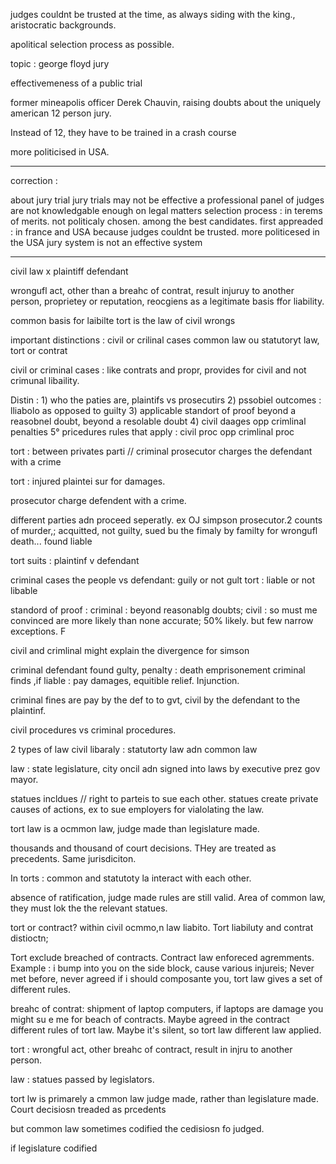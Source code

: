 judges couldnt be trusted at the time, as always siding with the king., aristocratic backgrounds. 

apolitical selection process as possible.

topic : george floyd jury

effectivemeness of a public trial

former mineapolis officer Derek Chauvin, raising doubts about the uniquely american 12 person jury. 

Instead of 12, they have to be trained in a crash course

more politicised in USA.

---
correction :

about jury trial
jury trials may not be effective
a professional panel of judges
are not knowledgable enough on legal matters
selection process : in terems of merits. not politicaly chosen. among the best candidates.
first appreaded : in france and USA
because judges couldnt be trusted.
more politicesed in the USA
jury system is not an effective system

---

civil law
x
plaintiff defendant

wrongufl act, other than a breahc of contrat,  result injuruy to another person, proprietey or reputation, reocgiens as a legitimate basis ffor liability. 

common basis for laibilte
tort is the law of civil wrongs

important distinctions : civil or crilinal cases common law ou statutoryt law, tort or contrat

civil or criminal cases : like contrats and propr, provides for civil and not crimunal libaility. 

Distin : 1) who the paties are, plaintifs vs prosecutirs 2) pssobiel outcomes : lliabolo as opposed to guilty 3) applicable standort of proof beyond a reasobnel doubt, beyond a resolable doubt 4) civil daages opp crimlinal penalties 5° pricedures rules that apply : civil proc opp crimlinal proc


tort : between privates parti // criminal prosecutor charges the defendant with a crime

tort : injured plaintei sur for damages. 

prosecutor charge defendent with a crime.

different parties adn proceed seperatly. 
ex OJ simpson prosecutor.2 counts of murder,; acquitted, not guilty, 
sued bu the fimaly by familty for wrongufl death... found liable

tort suits : plaintinf v defendant

criminal cases the people vs defendant: guily or not gult
tort : liable or not libable 

standord of proof : criminal : beyond reasonablg doubts; 
civil : so must me convinced are more likely than none accurate; 50% likely. but few narrow exceptions. F



civil and crimlinal might explain the divergence for simson

criminal defendant found gulty, penalty : death emprisonement criminal finds ,if liable : pay damages, equitible relief. Injunction.

criminal fines are pay by the def to to gvt, civil by the defendant to the plaintinf. 

civil procedures vs criminal procedures.

2 types of law civil libaraly : statutorty law adn common law

law : state legislature, city oncil adn signed into laws by executive prez gov mayor. 

statues incldues // right to parteis to sue each other. statues create private causes of actions, ex to sue employers for vialolating the law.

tort law is a ocmmon law, judge made than legislature made.

thousands and thousand of court decisions. THey are treated as precedents. Same jurisdiciton.

In torts : common and statutoty la interact with each other.

absence of ratification, judge made rules are still valid. Area of common law, they must lok the the relevant statues. 

tort or contract? within civil ocmmo,n law liabito. Tort liabiluty and contrat distioctn;

Tort exclude breached of contracts. Contract law enforeced agremments. Example : i bump into you on the side block, cause various injureis; Never met before, never agreed if i should composante you, tort law gives a set of different rules. 

breahc of contrat: shipment of laptop computers, if laptops are damage you might su e me for beach of contracts. Maybe agreed in the contract different rules of tort law. Maybe it's silent, so tort law different law applied. 

tort : wrongful act, other breahc of contract, result in injru to another person. 

law : statues passed by legislators. 

tort lw is primarely a cmmon law judge made, rather than legislature made. Court decisiosn treaded as prcedents 

but common law sometimes codified the cedisiosn fo judged. 

if legislature codified 